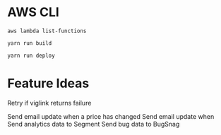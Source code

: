 # AWS CLI

`aws lambda list-functions`

`yarn run build`

`yarn run deploy`

# Feature Ideas

Retry if viglink returns failure

Send email update when a price has changed
Send email update when
Send analytics data to Segment
Send bug data to BugSnag
